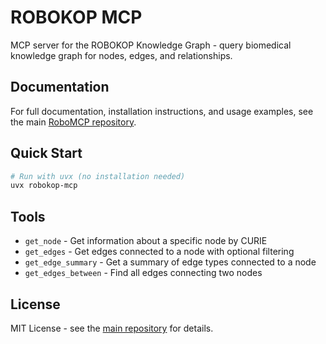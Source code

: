 # ROBOKOP MCP

MCP server for the ROBOKOP Knowledge Graph - query biomedical knowledge graph for nodes, edges, and relationships.

## Documentation

For full documentation, installation instructions, and usage examples, see the main [RoboMCP repository](https://github.com/cbizon/RoboMCP).

## Quick Start

```bash
# Run with uvx (no installation needed)
uvx robokop-mcp
```

## Tools

- `get_node` - Get information about a specific node by CURIE
- `get_edges` - Get edges connected to a node with optional filtering
- `get_edge_summary` - Get a summary of edge types connected to a node
- `get_edges_between` - Find all edges connecting two nodes

## License

MIT License - see the [main repository](https://github.com/cbizon/RoboMCP) for details.
